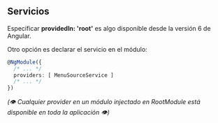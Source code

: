 ## Servicios

Especificar **providedIn: 'root'** es algo disponible desde la versión 6 de Angular.

Otro opción es declarar el servicio en el módulo:
```typescript
@NgModule({
  /* ... */
  providers: [ MenuSourceService ]
  /* ... */
})
```

_(👁 Cualquier provider en un módulo injectado en RootModule está disponible en toda la aplicación 👁)_
